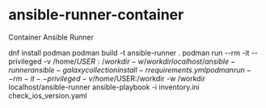 # ansible-runner-container
Container Ansible Runner

dnf install podman
podman build -t ansible-runner .
podman run --rm -it --privileged -v /home/$USER:/workdir -w /workdir localhost/ansible-runner ansible-galaxy collection install -r requirements.yml
podman run --rm -it --privileged -v /home/$USER:/workdir -w /workdir localhost/ansible-runner ansible-playbook -i inventory.ini check_ios_version.yaml

